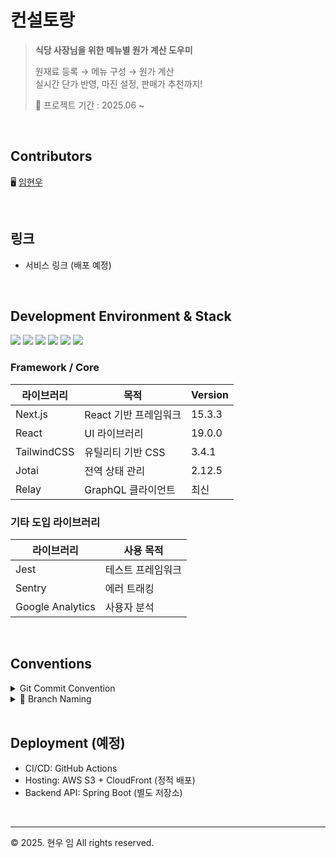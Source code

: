 # 컨설토랑

> **식당 사장님을 위한 메뉴별 원가 계산 도우미**
>
> 원재료 등록 → 메뉴 구성 → 원가 계산
> <br>
> 실시간 단가 반영, 마진 설정, 판매가 추천까지!
>
> 📆 프로젝트 기간 : 2025.06 ~

<br>

## Contributors

🖥️ [임현우](https://github.com/Myunwoo)

<br>

## 링크

- 서비스 링크 (배포 예정)

<br>

## Development Environment & Stack

<p align="left">
  <img src="https://img.shields.io/badge/Next.js-15.1.7-black">
  <img src="https://img.shields.io/badge/React-19.0.0-blue">
  <img src="https://img.shields.io/badge/TypeScript-5-blue">
  <img src="https://img.shields.io/badge/TailwindCSS-4.x-teal">
  <img src="https://img.shields.io/badge/Jotai-state--mgmt-green">
  <img src="https://img.shields.io/badge/Rsbuild-build-lightgrey">
</p>

### Framework / Core

| 라이브러리         | 목적                    | Version  |
|------------------|-----------------------|----------|
| Next.js          | React 기반 프레임워크   | 15.3.3   |
| React            | UI 라이브러리           | 19.0.0   |
| TailwindCSS      | 유틸리티 기반 CSS       | 3.4.1      |
| Jotai            | 전역 상태 관리          | 2.12.5     |
| Relay            | GraphQL 클라이언트      | 최신     |

### 기타 도입 라이브러리

| 라이브러리            | 사용 목적             |
|---------------------|--------------------|
| Jest                | 테스트 프레임워크     |
| Sentry              | 에러 트래킹         |
| Google Analytics    | 사용자 분석         |

<br>

## Conventions

<details>
<summary>Git Commit Convention</summary>

- [HOTFIX] : 🚑️  issue나, QA에서 급한 버그 수정에 사용
- [FIX] : 🔨 버그, 오류 해결
- [ADD] : ➕ Feat 이외의 부수적인 코드 추가, 라이브러리 추가, 새로운 파일 생성 시
- [FEAT] ✨ 새로운 기능 구현
- [DEL] : ⚰️ 쓸모없는 코드 삭제
- [DOCS] : 📝 README나 WIKI 등의 문서 개정
- [MOD] :💄 storyboard 파일,UI 수정한 경우
- [CHORE] : ✅ 코드 수정, 내부 파일 수정
- [CORRECT] : ✏️ 주로 문법의 오류나 타입의 변경, 이름 변경 등에 사용합니다.
- [MOVE] : 🚚 프로젝트 내 파일이나 코드의 이동
- [RENAME] : ⏪️  파일 이름 변경이 있을 때 사용합니다.
- [IMPROVE] : ⚡️ 향상이 있을 때 사용합니다.
- [REFACTOR] : ♻️ 전면 수정이 있을 때 사용합니다
- [MERGE] : 🔀 다른브렌치를 merge 할 때 사용합니다.

</details>

<details>
<summary>📌 Branch Naming</summary>

- 기능 개발: `feature/{이슈번호}-{기능명}`
- 버그 수정: `fix/{이슈번호}-{버그설명}`

</details>

<br>

## Deployment (예정)

- CI/CD: GitHub Actions
- Hosting: AWS S3 + CloudFront (정적 배포)
- Backend API: Spring Boot (별도 저장소)

<br>

---

© 2025. 현우 임 All rights reserved.
